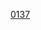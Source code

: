 [0137](https://github.com/apachecn/awesome-algorithm/blob/master/docs/Leetcode_Solutions/Python/0137._Single_Number_II.md)

